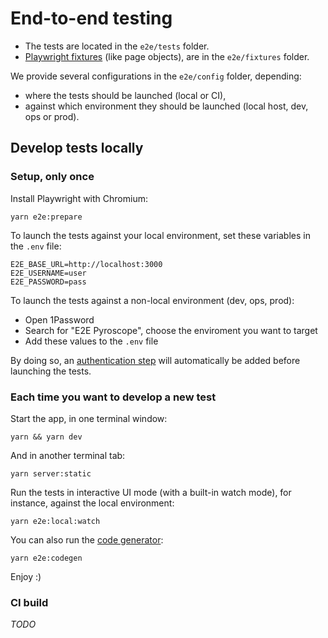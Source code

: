 # End-to-end testing

- The tests are located in the `e2e/tests` folder.
- [Playwright fixtures](https://playwright.dev/docs/test-fixtures) (like page objects), are in the `e2e/fixtures` folder.

We provide several configurations in the `e2e/config` folder, depending:

- where the tests should be launched (local or CI),
- against which environment they should be launched (local host, dev, ops or prod).

## Develop tests locally

### Setup, only once

Install Playwright with Chromium:

```shell
yarn e2e:prepare
```

To launch the tests against your local environment, set these variables in the `.env` file:

```shell
E2E_BASE_URL=http://localhost:3000
E2E_USERNAME=user
E2E_PASSWORD=pass
```

To launch the tests against a non-local environment (dev, ops, prod):

- Open 1Password
- Search for "E2E Pyroscope", choose the enviroment you want to target
- Add these values to the `.env` file

By doing so, an [authentication step](https://playwright.dev/docs/auth) will automatically be added before launching the tests.

### Each time you want to develop a new test

Start the app, in one terminal window:

```shell
yarn && yarn dev
```

And in another terminal tab:

```shell
yarn server:static
```

Run the tests in interactive UI mode (with a built-in watch mode), for instance, against the local environment:

```shell
yarn e2e:local:watch
```

You can also run the [code generator](https://playwright.dev/docs/codegen#running-codegen):

```shell
yarn e2e:codegen
```

Enjoy :)

### CI build

_TODO_
